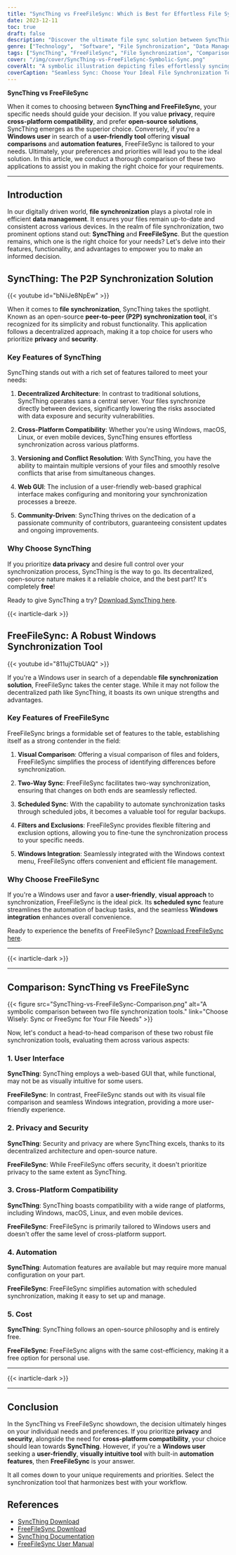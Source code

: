 ```yaml
---
title: "SyncThing vs FreeFileSync: Which is Best for Effortless File Sync?"
date: 2023-12-11
toc: true
draft: false
description: "Discover the ultimate file sync solution between SyncThing and FreeFileSync. Effortless data management for all your devices."
genre: ["Technology",  "Software", "File Synchronization", "Data Management", "Comparison", "Software Tools", "Digital Productivity", "Open-Source Software", "Data Backup", "Privacy & Security", "Cross-Platform Solutions"]
tags: ["SyncThing", "FreeFileSync", "File Synchronization", "Comparison", "Data Management", "SyncThing vs FreeFileSync", "Open-Source", "Privacy", "Security", "Cross-Platform", "Data Backup", "Effortless Sync", "Tech Tools", "Software Comparison", "Digital Productivity", "Peer-to-Peer Sync", "File Sync Solutions", "FreeFileSync Download", "SyncThing Download", "Data Sync Tools", "Tech Versus", "File Sync Software", "Software Review", "SyncThing Features", "FreeFileSync Features", "SyncThing Benefits", "FreeFileSync Advantages", "SyncThing User Guide", "FreeFileSync Tutorial", "Efficient Data Sync"]
cover: "/img/cover/SyncThing-vs-FreeFileSync-Symbolic-Sync.png"
coverAlt: "A symbolic illustration depicting files effortlessly syncing between devices."
coverCaption: "Seamless Sync: Choose Your Ideal File Synchronization Tool"
---
```


**SyncThing vs FreeFileSync**

When it comes to choosing between **SyncThing and FreeFileSync**, your specific needs should guide your decision. If you value **privacy**, require **cross-platform compatibility**, and prefer **open-source solutions**, SyncThing emerges as the superior choice. Conversely, if you're a **Windows user** in search of a **user-friendly tool** offering **visual comparisons** and **automation features**, FreeFileSync is tailored to your needs. Ultimately, your preferences and priorities will lead you to the ideal solution. In this article, we conduct a thorough comparison of these two applications to assist you in making the right choice for your requirements.

______

## Introduction

In our digitally driven world, **file synchronization** plays a pivotal role in efficient **data management**. It ensures your files remain up-to-date and consistent across various devices. In the realm of file synchronization, two prominent options stand out: **SyncThing** and **FreeFileSync**. But the question remains, which one is the right choice for your needs? Let's delve into their features, functionality, and advantages to empower you to make an informed decision.

## SyncThing: The P2P Synchronization Solution

{{< youtube id="bNiiJe8NpEw" >}}

When it comes to **file synchronization**, SyncThing takes the spotlight. Known as an open-source **peer-to-peer (P2P) synchronization tool**, it's recognized for its simplicity and robust functionality. This application follows a decentralized approach, making it a top choice for users who prioritize **privacy** and **security**.

### Key Features of SyncThing

SyncThing stands out with a rich set of features tailored to meet your needs:

1. **Decentralized Architecture**: In contrast to traditional solutions, SyncThing operates sans a central server. Your files synchronize directly between devices, significantly lowering the risks associated with data exposure and security vulnerabilities.

2. **Cross-Platform Compatibility**: Whether you're using Windows, macOS, Linux, or even mobile devices, SyncThing ensures effortless synchronization across various platforms.

3. **Versioning and Conflict Resolution**: With SyncThing, you have the ability to maintain multiple versions of your files and smoothly resolve conflicts that arise from simultaneous changes.

4. **Web GUI**: The inclusion of a user-friendly web-based graphical interface makes configuring and monitoring your synchronization processes a breeze.

5. **Community-Driven**: SyncThing thrives on the dedication of a passionate community of contributors, guaranteeing consistent updates and ongoing improvements.

### Why Choose SyncThing

If you prioritize **data privacy** and desire full control over your synchronization process, SyncThing is the way to go. Its decentralized, open-source nature makes it a reliable choice, and the best part? It's completely **free**!

Ready to give SyncThing a try? [Download SyncThing here](https://syncthing.net/downloads/).

{{< inarticle-dark >}}

## FreeFileSync: A Robust Windows Synchronization Tool

{{< youtube id="811ujCTbUAQ" >}}

If you're a Windows user in search of a dependable **file synchronization solution**, FreeFileSync takes the center stage. While it may not follow the decentralized path like SyncThing, it boasts its own unique strengths and advantages.

### Key Features of FreeFileSync

FreeFileSync brings a formidable set of features to the table, establishing itself as a strong contender in the field:

1. **Visual Comparison**: Offering a visual comparison of files and folders, FreeFileSync simplifies the process of identifying differences before synchronization.

2. **Two-Way Sync**: FreeFileSync facilitates two-way synchronization, ensuring that changes on both ends are seamlessly reflected.

3. **Scheduled Sync**: With the capability to automate synchronization tasks through scheduled jobs, it becomes a valuable tool for regular backups.

4. **Filters and Exclusions**: FreeFileSync provides flexible filtering and exclusion options, allowing you to fine-tune the synchronization process to your specific needs.

5. **Windows Integration**: Seamlessly integrated with the Windows context menu, FreeFileSync offers convenient and efficient file management.

### Why Choose FreeFileSync

If you're a Windows user and favor a **user-friendly**, **visual approach** to synchronization, FreeFileSync is the ideal pick. Its **scheduled sync** feature streamlines the automation of backup tasks, and the seamless **Windows integration** enhances overall convenience.

Ready to experience the benefits of FreeFileSync? [Download FreeFileSync here](https://www.freefilesync.org/download.php).

______
{{< inarticle-dark >}}
______

## Comparison: SyncThing vs FreeFileSync

{{< figure src="SyncThing-vs-FreeFileSync-Comparison.png" alt="A symbolic comparison between two file synchronization tools." link="Choose Wisely: Sync or FreeSync for Your File Needs" >}}

Now, let's conduct a head-to-head comparison of these two robust file synchronization tools, evaluating them across various aspects:

### 1. User Interface

**SyncThing**: SyncThing employs a web-based GUI that, while functional, may not be as visually intuitive for some users.

**FreeFileSync**: In contrast, FreeFileSync stands out with its visual file comparison and seamless Windows integration, providing a more user-friendly experience.

### 2. Privacy and Security

**SyncThing**: Security and privacy are where SyncThing excels, thanks to its decentralized architecture and open-source nature.

**FreeFileSync**: While FreeFileSync offers security, it doesn't prioritize privacy to the same extent as SyncThing.

### 3. Cross-Platform Compatibility

**SyncThing**: SyncThing boasts compatibility with a wide range of platforms, including Windows, macOS, Linux, and even mobile devices.

**FreeFileSync**: FreeFileSync is primarily tailored to Windows users and doesn't offer the same level of cross-platform support.

### 4. Automation

**SyncThing**: Automation features are available but may require more manual configuration on your part.

**FreeFileSync**: FreeFileSync simplifies automation with scheduled synchronization, making it easy to set up and manage.

### 5. Cost

**SyncThing**: SyncThing follows an open-source philosophy and is entirely free.

**FreeFileSync**: FreeFileSync aligns with the same cost-efficiency, making it a free option for personal use.

______
{{< inarticle-dark >}}
______

## Conclusion

In the SyncThing vs FreeFileSync showdown, the decision ultimately hinges on your individual needs and preferences. If you prioritize **privacy** and **security**, alongside the need for **cross-platform compatibility**, your choice should lean towards **SyncThing**. However, if you're a **Windows user** seeking a **user-friendly**, **visually intuitive tool** with built-in **automation features**, then **FreeFileSync** is your answer.

It all comes down to your unique requirements and priorities. Select the synchronization tool that harmonizes best with your workflow.

## References

- [SyncThing Download](https://syncthing.net/downloads/)
- [FreeFileSync Download](https://www.freefilesync.org/download.php)
- [SyncThing Documentation](https://docs.syncthing.net/)
- [FreeFileSync User Manual](https://www.freefilesync.org/manual.php)

